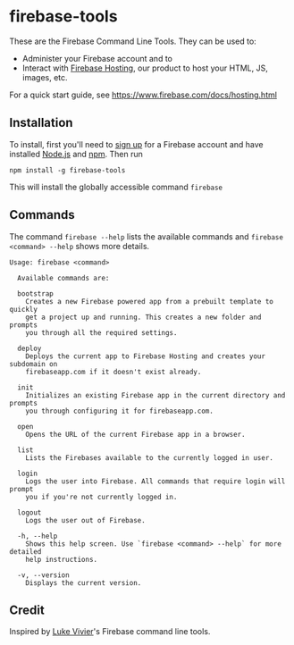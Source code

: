 firebase-tools
============

These are the Firebase Command Line Tools. They can be used to: 
* Administer your Firebase account and to
* Interact with [Firebase Hosting](https://www.firebase.com/hosting.html), our product to host your HTML, JS, images, etc. 

For a quick start guide, see https://www.firebase.com/docs/hosting.html


## Installation
To install, first you'll need to [sign up](https://www.firebase.com/signup/) for
a Firebase account and have installed [Node.js](http://nodejs.org/) and
[npm](https://npmjs.org/). Then run
```shell
npm install -g firebase-tools
```
This will install the globally accessible command `firebase`
## Commands
The command `firebase --help` lists the available commands and
`firebase <command> --help` shows more details.

```shell
Usage: firebase <command>

  Available commands are:

  bootstrap
    Creates a new Firebase powered app from a prebuilt template to quickly
    get a project up and running. This creates a new folder and prompts
    you through all the required settings.

  deploy
    Deploys the current app to Firebase Hosting and creates your subdomain on
    firebaseapp.com if it doesn't exist already.

  init
    Initializes an existing Firebase app in the current directory and prompts
    you through configuring it for firebaseapp.com.

  open
    Opens the URL of the current Firebase app in a browser.

  list
    Lists the Firebases available to the currently logged in user.

  login
    Logs the user into Firebase. All commands that require login will prompt
    you if you're not currently logged in.

  logout
    Logs the user out of Firebase.

  -h, --help
    Shows this help screen. Use `firebase <command> --help` for more detailed
    help instructions.

  -v, --version
    Displays the current version.
```

## Credit
Inspired by [Luke Vivier](https://github.com/lvivier)'s Firebase command line tools.
